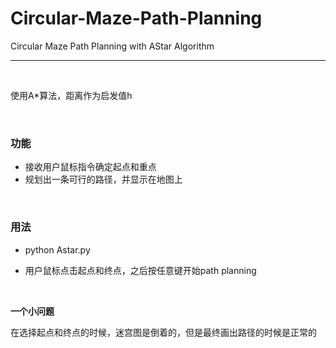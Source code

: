# Circular-Maze-Path-Planning
Circular Maze Path Planning with AStar Algorithm

---

<br>

使用A*算法，距离作为启发值h



<br>

### 功能

* 接收用户鼠标指令确定起点和重点
* 规划出一条可行的路径，并显示在地图上  



<br>

### 用法

* python Astar.py

* 用户鼠标点击起点和终点，之后按任意键开始path planning



<br>

**一个小问题**

在选择起点和终点的时候，迷宫图是倒着的，但是最终画出路径的时候是正常的



